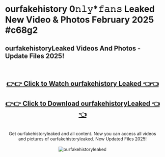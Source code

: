 # ourfakehistory 0𝚗𝚕𝚢*𝚏𝚊𝚗𝚜 Leaked New Video & Photos February 2025 #c68g2

<h2>ourfakehistoryLeaked Videos And Photos - Update Files 2025!</h2>
<br>
<div align="center">
<h2><a href="https://mediaupload.pro?title=ourfakehistory&ref=11F" rel="nofollow">👉👉 Click to Watch ourfakehistory Leaked 👈👈</a></h2>
<h2><a href="https://mediaupload.pro?title=ourfakehistory&ref=11F" rel="nofollow">👉👉 Click to Download ourfakehistoryLeaked 👈👈</a></h2>
<br>
Get ourfakehistoryleaked and all content. Now you can access all videos and pictures of ourfakehistoryleaked. New Updated Files 2025!
<br>
<br>
<a href="https://mediaupload.pro?title=ourfakehistory&ref=11F" rel="nofollow" data-target="animated-image.originalLink"><img src="https://i.ibb.co/Gkj2r4b/banner.png" alt="ourfakehistoryleaked" style="max-width: 100%; display: inline-block;" data-target="animated-image.originalImage"></a>
</div>
<br>

